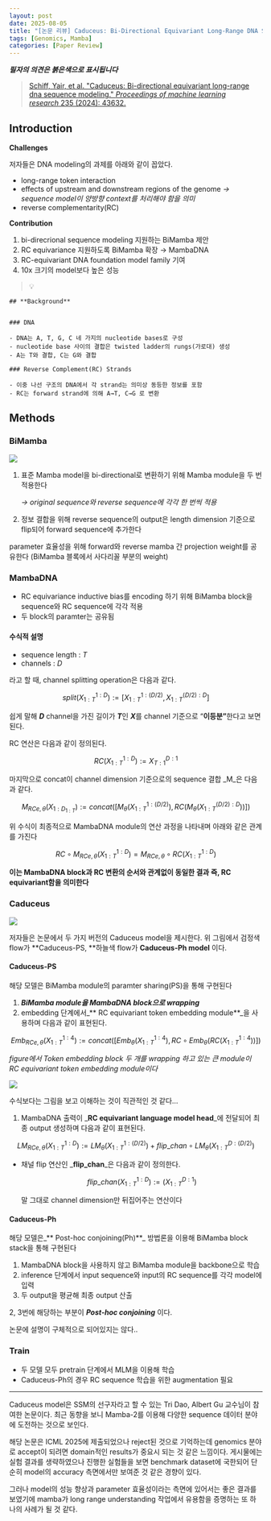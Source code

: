 ```yaml
---
layout: post
date: 2025-08-05
title: "[논문 리뷰] Caduceus: Bi-Directional Equivariant Long-Range DNA Sequence Modeling"
tags: [Genomics, Mamba]
categories: [Paper Review]
---
```


<span class="notion-red">_**필자의 의견은 붉은색으로 표시됩니다**_</span>


> [Schiff, Yair, et al. "Caduceus: Bi-directional equivariant long-range dna sequence modeling." ](https://pmc.ncbi.nlm.nih.gov/articles/PMC12189541/)[_Proceedings of machine learning research_](https://pmc.ncbi.nlm.nih.gov/articles/PMC12189541/)[ 235 (2024): 43632.](https://pmc.ncbi.nlm.nih.gov/articles/PMC12189541/)



## Introduction


**Challenges**


저자들은 DNA modeling의 과제를 아래와 같이 꼽았다.

- long-range token interaction
- effects of upstream and downstream regions of the genome 
_→ sequence model이 양방향 context를 처리해야 함을 의미_
- reverse complementarity(RC)

**Contribution**

1. bi-direcrional sequence modeling 지원하는 BiMamba 제안
1. RC equivariance 지원하도록 BiMamba 확장 → MambaDNA
1. RC-equivariant DNA foundation model family 기여
1. 10x 크기의 model보다 높은 성능

> 💡 


	## **Background**


	### DNA

	- DNA는 A, T, G, C 네 가지의 nucleotide bases로 구성
	- nucleotide base 사이의 결합은 twisted ladder의 rungs(가로대) 생성
	- A는 T와 결합, C는 G와 결합

	### Reverse Complement(RC) Strands

	- 이중 나선 구조의 DNA에서 각 strand는 의미상 동등한 정보를 포함
	- RC는 forward strand에 의해 A→T, C→G 로 변환


## Methods



### BiMamba


![](https://prod-files-secure.s3.us-west-2.amazonaws.com/542b861c-36a8-4051-84e5-8804b6728dba/2c247d59-7815-4980-99f0-8f0d21f445a7/image.png?X-Amz-Algorithm=AWS4-HMAC-SHA256&X-Amz-Content-Sha256=UNSIGNED-PAYLOAD&X-Amz-Credential=ASIAZI2LB466YYUUWPT4%2F20251007%2Fus-west-2%2Fs3%2Faws4_request&X-Amz-Date=20251007T150122Z&X-Amz-Expires=3600&X-Amz-Security-Token=IQoJb3JpZ2luX2VjEA4aCXVzLXdlc3QtMiJHMEUCIQCgoPmRHBJ%2FNBkjdoxKEN9V3np1qVRntXB3AoVj5ZdVdgIgNceMAlUDcDmQEbux8gZ4rweyzxZjAIQcIE7ikeltY%2BQqiAQIp%2F%2F%2F%2F%2F%2F%2F%2F%2F%2F%2FARAAGgw2Mzc0MjMxODM4MDUiDCZkKO81%2FH8hTwgRHSrcA3nmClC7rE%2FE4b0BfrRf5BaSuL1Rvy1DOVIVmlc7mjcZE8R6%2F3oCO22PVp2il8PqEhLlOIyyXQQ7khtxnveIi%2FFgBbDZY8UNkqFwqgIJb15YHoDrUN3WHEXRF%2BRjTavEpGzN3oaMTE9K2B5bJeI%2B6SuruwJ7KRxMeP4ZZMvXnax6ZHqxORpu%2BXd4UjTrMmcw4n8wyWi2VQDkZ4ByWqKvDJYGIAqWwGY0Ui%2Bf52sSurgzcd0EWFWb0VJ0fmGvyO0kBG888mAPkbRabyIILkmjUeU6%2BciOMNHuaWo4Erko5mZZg2NFcffQKYZFWjqoSrTW4i4ycvkpHYh684IUigZb9YSwO0uWATfOg6n9%2F%2BYi7smDsJinhVX3jdhsHdYV6n4KYoWpde6OEBZyD6l5Yq%2BPCAAKLf4kagqQZh%2FNEk1x%2FLpfaJiRgCpg%2BIw3kIekeTUp28eSnySevai8cxTkqopAQtbZhQf8FLW4GReQYu4uJGHZtsIn8%2Bo7mSl0E0YxXZuk7CKu9Fi194mxbP0K9Kh8tvzAQ6uYkNsKTSHHYtGew6zZMXQzEjXLU94VqwFjm3ME%2Fpw%2BM5%2FB1eKEIQRWVv5DhQtgfs%2FNhZzZKAS%2Fbufx9WGoARSVCvnXnLb%2FGmiNMNXAlMcGOqUBjIfykrNt7ofbnHEP%2FFx6cfx4tgjyG21Lb9VcuGYqZTJY7CHkijt5RWGPMamecinB%2BYEcerVigov7n%2BDnMnWeuSgg%2FjenI9agijhHMU0pbvdkHifR9My1zlGoaUNekeSc356m0llwN4mdGJUBSXIO6VdWYV6NXpofU1UXxDGPo9GzD7OIWF2Y1Xy2b0woMyxQJ7v9R4DzUr1pzvvbZYoCfhU2Q6Et&X-Amz-Signature=62a5ccf4d6f7bae0df37e1bca90bf316958f78d88fde247d62a49b202176d56f&X-Amz-SignedHeaders=host&x-amz-checksum-mode=ENABLED&x-id=GetObject)

1. 표준 Mamba model을 bi-directional로 변환하기 위해 Mamba module을 두 번 적용한다

	_→ original sequence와 reverse sequence에 각각 한 번씩 적용_

1. 정보 결합을 위해 reverse sequence의 output은 length dimension 기준으로 flip되어 forward sequence에 추가한다

parameter 효율성을 위해 forward와 reverse mamba 간 projection weight를 공유한다 (BiMamba 블록에서 사다리꼴 부분의 weight)



### MambaDNA

- RC equivariance inductive bias를 encoding 하기 위해 BiMamba block을 sequence와 RC sequence에 각각 적용
- 두 block의 paramter는 공유됨


#### 수식적 설명

- sequence length : _T_
- channels : _D_

라고 할 때,  channel splitting operation은 다음과 같다.


$$
split(X^{1:D}_{1:T}):=[X^{1:(D/2)}_{1:T},X^{(D/2):D}_{1:T}]
$$


<span class="notion-red">쉽게 말해 </span><span class="notion-red">_**D**_</span><span class="notion-red"> channel을 가진 길이가 </span><span class="notion-red">_**T**_</span><span class="notion-red">인 </span><span class="notion-red">_**X**_</span><span class="notion-red">를 channel 기준으로 “</span><span class="notion-red">**이등분”**</span><span class="notion-red">한다고 보면 된다.</span>


RC 연산은 다음과 같이 정의된다.


$$
RC(X^{1:D}_{1:T}):=X^{D:1}_{T:1}
$$


마지막으로 concat이 channel dimension 기준으로의 sequence 결합 _M_은 다음과 같다.


$$
M_{RCe,\theta}(X_{1:D_{1:T}}):=concat([M_{\theta}(X^{1:(D/2)}_{1:T}),RC(M_{\theta}(X^{(D/2):D}_{1:T}))])
$$


위 수식이 최종적으로 MambaDNA module의 연산 과정을 나타내며 아래와 같은 관계를 가진다


$$
RC\circ M_{RCe,\theta}(X^{1:D}_{1:T}) = M_{RCe,\theta} \circ RC(X^{1:D}_{1:T})
$$


**이는 MambaDNA block과 RC 변환의 순서와 관계없이 동일한 결과 즉, RC equivariant함을 의미한다**



### Caduceus


![](https://prod-files-secure.s3.us-west-2.amazonaws.com/542b861c-36a8-4051-84e5-8804b6728dba/f94a60d7-8145-473b-aef9-7c68d3ec604a/image.png?X-Amz-Algorithm=AWS4-HMAC-SHA256&X-Amz-Content-Sha256=UNSIGNED-PAYLOAD&X-Amz-Credential=ASIAZI2LB466YYUUWPT4%2F20251007%2Fus-west-2%2Fs3%2Faws4_request&X-Amz-Date=20251007T150122Z&X-Amz-Expires=3600&X-Amz-Security-Token=IQoJb3JpZ2luX2VjEA4aCXVzLXdlc3QtMiJHMEUCIQCgoPmRHBJ%2FNBkjdoxKEN9V3np1qVRntXB3AoVj5ZdVdgIgNceMAlUDcDmQEbux8gZ4rweyzxZjAIQcIE7ikeltY%2BQqiAQIp%2F%2F%2F%2F%2F%2F%2F%2F%2F%2F%2FARAAGgw2Mzc0MjMxODM4MDUiDCZkKO81%2FH8hTwgRHSrcA3nmClC7rE%2FE4b0BfrRf5BaSuL1Rvy1DOVIVmlc7mjcZE8R6%2F3oCO22PVp2il8PqEhLlOIyyXQQ7khtxnveIi%2FFgBbDZY8UNkqFwqgIJb15YHoDrUN3WHEXRF%2BRjTavEpGzN3oaMTE9K2B5bJeI%2B6SuruwJ7KRxMeP4ZZMvXnax6ZHqxORpu%2BXd4UjTrMmcw4n8wyWi2VQDkZ4ByWqKvDJYGIAqWwGY0Ui%2Bf52sSurgzcd0EWFWb0VJ0fmGvyO0kBG888mAPkbRabyIILkmjUeU6%2BciOMNHuaWo4Erko5mZZg2NFcffQKYZFWjqoSrTW4i4ycvkpHYh684IUigZb9YSwO0uWATfOg6n9%2F%2BYi7smDsJinhVX3jdhsHdYV6n4KYoWpde6OEBZyD6l5Yq%2BPCAAKLf4kagqQZh%2FNEk1x%2FLpfaJiRgCpg%2BIw3kIekeTUp28eSnySevai8cxTkqopAQtbZhQf8FLW4GReQYu4uJGHZtsIn8%2Bo7mSl0E0YxXZuk7CKu9Fi194mxbP0K9Kh8tvzAQ6uYkNsKTSHHYtGew6zZMXQzEjXLU94VqwFjm3ME%2Fpw%2BM5%2FB1eKEIQRWVv5DhQtgfs%2FNhZzZKAS%2Fbufx9WGoARSVCvnXnLb%2FGmiNMNXAlMcGOqUBjIfykrNt7ofbnHEP%2FFx6cfx4tgjyG21Lb9VcuGYqZTJY7CHkijt5RWGPMamecinB%2BYEcerVigov7n%2BDnMnWeuSgg%2FjenI9agijhHMU0pbvdkHifR9My1zlGoaUNekeSc356m0llwN4mdGJUBSXIO6VdWYV6NXpofU1UXxDGPo9GzD7OIWF2Y1Xy2b0woMyxQJ7v9R4DzUr1pzvvbZYoCfhU2Q6Et&X-Amz-Signature=0f4462775d34eeb8b90346cc453f96a59fbdc5b11e6cd30f917f98d9672316f8&X-Amz-SignedHeaders=host&x-amz-checksum-mode=ENABLED&x-id=GetObject)


저자들은 논문에서 두 가지 버전의 Caduceus model을 제시한다. 위 그림에서 검정색 flow가 **Caduceus-PS, **하늘색 flow가 **Caduceus-Ph model** 이다.



#### Caduceus-PS


해당 모델은 BiMamba module의 paramter sharing(PS)을 통해 구현된다

1. _**BiMamba module을 MambaDNA block으로 wrapping**_
1. embedding 단계에서_** RC equivariant token embedding module**_을 사용하며 다음과 같이 표현된다.

$$
Emb_{RCe,\theta}(X^{1:4}_{1:T}):=concat([Emb_{\theta}(X^{1:4}_{1:T}),RC \circ Emb_{\theta}(RC(X^{1:4}_{1:T}))])
$$


_figure에서 Token embedding block 두 개를 wrapping 하고 있는 큰 module이 RC equivariant token embedding module이다_


![](https://prod-files-secure.s3.us-west-2.amazonaws.com/542b861c-36a8-4051-84e5-8804b6728dba/b175e4da-71eb-4e91-8c23-a06dabe673c9/image.png?X-Amz-Algorithm=AWS4-HMAC-SHA256&X-Amz-Content-Sha256=UNSIGNED-PAYLOAD&X-Amz-Credential=ASIAZI2LB466YYUUWPT4%2F20251007%2Fus-west-2%2Fs3%2Faws4_request&X-Amz-Date=20251007T150122Z&X-Amz-Expires=3600&X-Amz-Security-Token=IQoJb3JpZ2luX2VjEA4aCXVzLXdlc3QtMiJHMEUCIQCgoPmRHBJ%2FNBkjdoxKEN9V3np1qVRntXB3AoVj5ZdVdgIgNceMAlUDcDmQEbux8gZ4rweyzxZjAIQcIE7ikeltY%2BQqiAQIp%2F%2F%2F%2F%2F%2F%2F%2F%2F%2F%2FARAAGgw2Mzc0MjMxODM4MDUiDCZkKO81%2FH8hTwgRHSrcA3nmClC7rE%2FE4b0BfrRf5BaSuL1Rvy1DOVIVmlc7mjcZE8R6%2F3oCO22PVp2il8PqEhLlOIyyXQQ7khtxnveIi%2FFgBbDZY8UNkqFwqgIJb15YHoDrUN3WHEXRF%2BRjTavEpGzN3oaMTE9K2B5bJeI%2B6SuruwJ7KRxMeP4ZZMvXnax6ZHqxORpu%2BXd4UjTrMmcw4n8wyWi2VQDkZ4ByWqKvDJYGIAqWwGY0Ui%2Bf52sSurgzcd0EWFWb0VJ0fmGvyO0kBG888mAPkbRabyIILkmjUeU6%2BciOMNHuaWo4Erko5mZZg2NFcffQKYZFWjqoSrTW4i4ycvkpHYh684IUigZb9YSwO0uWATfOg6n9%2F%2BYi7smDsJinhVX3jdhsHdYV6n4KYoWpde6OEBZyD6l5Yq%2BPCAAKLf4kagqQZh%2FNEk1x%2FLpfaJiRgCpg%2BIw3kIekeTUp28eSnySevai8cxTkqopAQtbZhQf8FLW4GReQYu4uJGHZtsIn8%2Bo7mSl0E0YxXZuk7CKu9Fi194mxbP0K9Kh8tvzAQ6uYkNsKTSHHYtGew6zZMXQzEjXLU94VqwFjm3ME%2Fpw%2BM5%2FB1eKEIQRWVv5DhQtgfs%2FNhZzZKAS%2Fbufx9WGoARSVCvnXnLb%2FGmiNMNXAlMcGOqUBjIfykrNt7ofbnHEP%2FFx6cfx4tgjyG21Lb9VcuGYqZTJY7CHkijt5RWGPMamecinB%2BYEcerVigov7n%2BDnMnWeuSgg%2FjenI9agijhHMU0pbvdkHifR9My1zlGoaUNekeSc356m0llwN4mdGJUBSXIO6VdWYV6NXpofU1UXxDGPo9GzD7OIWF2Y1Xy2b0woMyxQJ7v9R4DzUr1pzvvbZYoCfhU2Q6Et&X-Amz-Signature=f7634ea147ae9bf5ce903a22beee1c4f7f075a81592f62b7606836a6250a7cbf&X-Amz-SignedHeaders=host&x-amz-checksum-mode=ENABLED&x-id=GetObject)


<span class="notion-red">수식보다는 그림을 보고 이해하는 것이 직관적인 것 같다…</span>

1. MambaDNA 출력이 _**RC equivariant language model head**_에 전달되어 최종 output 생성하며 다음과 같이 표현된다.

$$
LM_{RCe,\theta}(X^{1:D}_{1:T}):= LM_{\theta}(X^{1:(D/2)}_{1:T})+flip\_chan\circ LM_{\theta}(X^{D:(D/2)}_{1:T})
$$

- 채널 flip 연산인 _**flip\_chan**_은 다음과 같이 정의한다.

	$$
	flip\_chan(X^{1:D}_{1:T}):=(X^{D:1}_{1:T})
	$$


	말 그대로 channel dimension만 뒤집어주는 연산이다



#### Caduceus-Ph


해당 모델은_** Post-hoc conjoining(Ph)**_ 방법론을 이용해 BiMamba block stack을 통해 구현된다

1. MambaDNA block을 사용하지 않고 BiMamba module을 backbone으로 학습
1. inference 단계에서 input sequence와 input의 RC sequence를 각각 model에 입력
1. 두 output을 평균해 최종 output 산출

2, 3번에 해당하는 부분이 _**Post-hoc conjoining**_ 이다.


<span class="notion-red">논문에 설명이 구체적으로 되어있지는 않다..</span>



### Train

- 두 모델 모두 pretrain 단계에서 MLM을 이용해 학습
- Caduceus-Ph의 경우 RC sequence 학습을 위한 augmentation 필요

---


<span class="notion-red">Caduceus model은 SSM의 선구자라고 할 수 있는 Tri Dao, Albert Gu 교수님이 참여한 논문이다. 최근 동향을 보니 Mamba-2를 이용해 다양한 sequence 데이터 분야에 도전하는 것으로 보인다.</span>


<span class="notion-red">해당 논문은 ICML 2025에 제출되었으나 reject된 것으로 기억하는데 genomics 분야로 accept이 되려면 domain적인 results가 중요시 되는 것 같은 느낌이다. 게시물에는 실험 결과를 생략하였으나 진행한 실험들을 보면 benchmark dataset에 국한되어 단순히 model의 accuracy 측면에서만 보여준 것 같은 경향이 있다.</span>


<span class="notion-red">그러나 model의 성능 향상과 parameter 효율성이라는 측면에 있어서는 좋은 결과를 보였기에 mamba가 long range understanding 작업에서 유용함을 증명하는 또 하나의 사례가 될 것 같다.</span>

